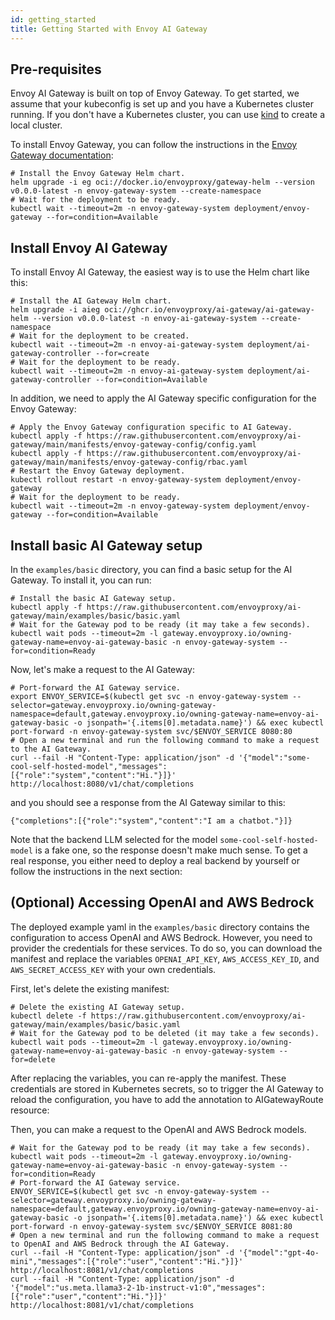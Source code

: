 ```yaml
---
id: getting_started
title: Getting Started with Envoy AI Gateway
---
```


## Pre-requisites

Envoy AI Gateway is built on top of Envoy Gateway. To get started, we assume that your kubeconfig is set up and you have a Kubernetes cluster running.
If you don't have a Kubernetes cluster, you can use [kind](https://kind.sigs.k8s.io/) to create a local cluster.

To install Envoy Gateway, you can follow the instructions in the [Envoy Gateway documentation](https://gateway.envoyproxy.io/latest/tasks/quickstart/#installation):

```
# Install the Envoy Gateway Helm chart.
helm upgrade -i eg oci://docker.io/envoyproxy/gateway-helm --version v0.0.0-latest -n envoy-gateway-system --create-namespace
# Wait for the deployment to be ready.
kubectl wait --timeout=2m -n envoy-gateway-system deployment/envoy-gateway --for=condition=Available
```

## Install Envoy AI Gateway

To install Envoy AI Gateway, the easiest way is to use the Helm chart like this:

```
# Install the AI Gateway Helm chart.
helm upgrade -i aieg oci://ghcr.io/envoyproxy/ai-gateway/ai-gateway-helm --version v0.0.0-latest -n envoy-ai-gateway-system --create-namespace
# Wait for the deployment to be created.
kubectl wait --timeout=2m -n envoy-ai-gateway-system deployment/ai-gateway-controller --for=create
# Wait for the deployment to be ready.
kubectl wait --timeout=2m -n envoy-ai-gateway-system deployment/ai-gateway-controller --for=condition=Available
```

In addition, we need to apply the AI Gateway specific configuration for the Envoy Gateway:

```
# Apply the Envoy Gateway configuration specific to AI Gateway.
kubectl apply -f https://raw.githubusercontent.com/envoyproxy/ai-gateway/main/manifests/envoy-gateway-config/config.yaml
kubectl apply -f https://raw.githubusercontent.com/envoyproxy/ai-gateway/main/manifests/envoy-gateway-config/rbac.yaml
# Restart the Envoy Gateway deployment.
kubectl rollout restart -n envoy-gateway-system deployment/envoy-gateway
# Wait for the deployment to be ready.
kubectl wait --timeout=2m -n envoy-gateway-system deployment/envoy-gateway --for=condition=Available
```

## Install basic AI Gateway setup

In the `examples/basic` directory, you can find a basic setup for the AI Gateway. To install it, you can run:

```
# Install the basic AI Gateway setup.
kubectl apply -f https://raw.githubusercontent.com/envoyproxy/ai-gateway/main/examples/basic/basic.yaml
# Wait for the Gateway pod to be ready (it may take a few seconds).
kubectl wait pods --timeout=2m -l gateway.envoyproxy.io/owning-gateway-name=envoy-ai-gateway-basic -n envoy-gateway-system --for=condition=Ready
```

Now, let's make a request to the AI Gateway:

```
# Port-forward the AI Gateway service.
export ENVOY_SERVICE=$(kubectl get svc -n envoy-gateway-system --selector=gateway.envoyproxy.io/owning-gateway-namespace=default,gateway.envoyproxy.io/owning-gateway-name=envoy-ai-gateway-basic -o jsonpath='{.items[0].metadata.name}') && exec kubectl port-forward -n envoy-gateway-system svc/$ENVOY_SERVICE 8080:80
# Open a new terminal and run the following command to make a request to the AI Gateway.
curl --fail -H "Content-Type: application/json" -d '{"model":"some-cool-self-hosted-model","messages":[{"role":"system","content":"Hi."}]}' http://localhost:8080/v1/chat/completions
```

and you should see a response from the AI Gateway similar to this:

```
{"completions":[{"role":"system","content":"I am a chatbot."}]}
```

Note that the backend LLM selected for the model `some-cool-self-hosted-model` is a fake one,
so the response doesn't make much sense. To get a real response, you either need to deploy
a real backend by yourself or follow the instructions in the next section:

## (Optional) Accessing OpenAI and AWS Bedrock

The deployed example yaml in the `examples/basic` directory contains the configuration to access OpenAI and AWS Bedrock.
However, you need to provider the credentials for these services. To do so, you can download the manifest and replace
the variables `OPENAI_API_KEY`, `AWS_ACCESS_KEY_ID`, and `AWS_SECRET_ACCESS_KEY` with your own credentials.

First, let's delete the existing manifest:

```
# Delete the existing AI Gateway setup.
kubectl delete -f https://raw.githubusercontent.com/envoyproxy/ai-gateway/main/examples/basic/basic.yaml
# Wait for the Gateway pod to be deleted (it may take a few seconds).
kubectl wait pods --timeout=2m -l gateway.envoyproxy.io/owning-gateway-name=envoy-ai-gateway-basic -n envoy-gateway-system --for=delete
```

After replacing the variables, you can re-apply the manifest. These credentials are stored in Kubernetes secrets,
so to trigger the AI Gateway to reload the configuration, you have to add the annotation to AIGatewayRoute resource:

Then, you can make a request to the OpenAI and AWS Bedrock models.

```
# Wait for the Gateway pod to be ready (it may take a few seconds).
kubectl wait pods --timeout=2m -l gateway.envoyproxy.io/owning-gateway-name=envoy-ai-gateway-basic -n envoy-gateway-system --for=condition=Ready
# Port-forward the AI Gateway service.
ENVOY_SERVICE=$(kubectl get svc -n envoy-gateway-system --selector=gateway.envoyproxy.io/owning-gateway-namespace=default,gateway.envoyproxy.io/owning-gateway-name=envoy-ai-gateway-basic -o jsonpath='{.items[0].metadata.name}') && exec kubectl port-forward -n envoy-gateway-system svc/$ENVOY_SERVICE 8081:80
# Open a new terminal and run the following command to make a request to OpenAI and AWS Bedrock through the AI Gateway.
curl --fail -H "Content-Type: application/json" -d '{"model":"gpt-4o-mini","messages":[{"role":"user","content":"Hi."}]}' http://localhost:8081/v1/chat/completions
curl --fail -H "Content-Type: application/json" -d '{"model":"us.meta.llama3-2-1b-instruct-v1:0","messages":[{"role":"user","content":"Hi."}]}' http://localhost:8081/v1/chat/completions
```
